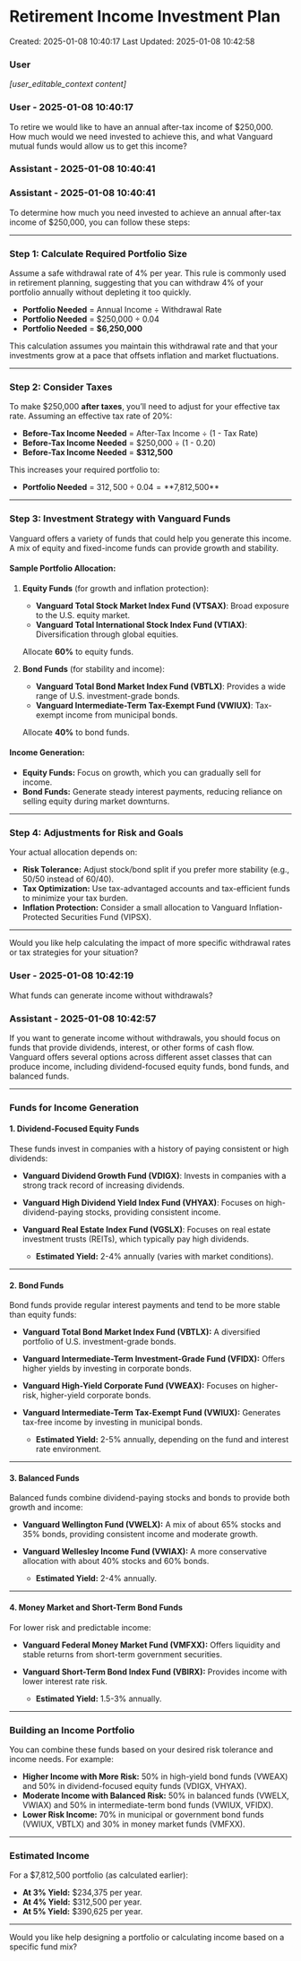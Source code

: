 # Retirement Income Investment Plan

Created: 2025-01-08 10:40:17
Last Updated: 2025-01-08 10:42:58

### User

*[user_editable_context content]*

### User - 2025-01-08 10:40:17

To retire we would like to have an annual after-tax income of $250,000. How much would we need invested to achieve this, and what Vanguard mutual funds would allow us to get this income?

### Assistant - 2025-01-08 10:40:41



### Assistant - 2025-01-08 10:40:41

To determine how much you need invested to achieve an annual after-tax income of $250,000, you can follow these steps:

---

### **Step 1: Calculate Required Portfolio Size**
Assume a safe withdrawal rate of 4% per year. This rule is commonly used in retirement planning, suggesting that you can withdraw 4% of your portfolio annually without depleting it too quickly.

- **Portfolio Needed** = Annual Income ÷ Withdrawal Rate  
- **Portfolio Needed** = $250,000 ÷ 0.04  
- **Portfolio Needed** = **$6,250,000**

This calculation assumes you maintain this withdrawal rate and that your investments grow at a pace that offsets inflation and market fluctuations.

---

### **Step 2: Consider Taxes**
To make $250,000 **after taxes**, you’ll need to adjust for your effective tax rate. Assuming an effective tax rate of 20%:  

- **Before-Tax Income Needed** = After-Tax Income ÷ (1 - Tax Rate)  
- **Before-Tax Income Needed** = $250,000 ÷ (1 - 0.20)  
- **Before-Tax Income Needed** = **$312,500**  

This increases your required portfolio to:  
- **Portfolio Needed** = $312,500 ÷ 0.04 = **$7,812,500**

---

### **Step 3: Investment Strategy with Vanguard Funds**
Vanguard offers a variety of funds that could help you generate this income. A mix of equity and fixed-income funds can provide growth and stability.

#### **Sample Portfolio Allocation:**
1. **Equity Funds** (for growth and inflation protection):
   - **Vanguard Total Stock Market Index Fund (VTSAX)**: Broad exposure to the U.S. equity market.
   - **Vanguard Total International Stock Index Fund (VTIAX)**: Diversification through global equities.

   Allocate **60%** to equity funds.

2. **Bond Funds** (for stability and income):
   - **Vanguard Total Bond Market Index Fund (VBTLX)**: Provides a wide range of U.S. investment-grade bonds.
   - **Vanguard Intermediate-Term Tax-Exempt Fund (VWIUX)**: Tax-exempt income from municipal bonds.

   Allocate **40%** to bond funds.

#### **Income Generation:**
- **Equity Funds:** Focus on growth, which you can gradually sell for income.
- **Bond Funds:** Generate steady interest payments, reducing reliance on selling equity during market downturns.

---

### **Step 4: Adjustments for Risk and Goals**
Your actual allocation depends on:
- **Risk Tolerance:** Adjust stock/bond split if you prefer more stability (e.g., 50/50 instead of 60/40).
- **Tax Optimization:** Use tax-advantaged accounts and tax-efficient funds to minimize your tax burden.
- **Inflation Protection:** Consider a small allocation to Vanguard Inflation-Protected Securities Fund (VIPSX).

---

Would you like help calculating the impact of more specific withdrawal rates or tax strategies for your situation?

### User - 2025-01-08 10:42:19

What funds can generate income without withdrawals?

### Assistant - 2025-01-08 10:42:57

If you want to generate income without withdrawals, you should focus on funds that provide dividends, interest, or other forms of cash flow. Vanguard offers several options across different asset classes that can produce income, including dividend-focused equity funds, bond funds, and balanced funds.

---

### **Funds for Income Generation**

#### **1. Dividend-Focused Equity Funds**
These funds invest in companies with a history of paying consistent or high dividends:
- **Vanguard Dividend Growth Fund (VDIGX)**: Invests in companies with a strong track record of increasing dividends.
- **Vanguard High Dividend Yield Index Fund (VHYAX)**: Focuses on high-dividend-paying stocks, providing consistent income.
- **Vanguard Real Estate Index Fund (VGSLX)**: Focuses on real estate investment trusts (REITs), which typically pay high dividends.

   - **Estimated Yield:** 2-4% annually (varies with market conditions).

---

#### **2. Bond Funds**
Bond funds provide regular interest payments and tend to be more stable than equity funds:
- **Vanguard Total Bond Market Index Fund (VBTLX):** A diversified portfolio of U.S. investment-grade bonds.
- **Vanguard Intermediate-Term Investment-Grade Fund (VFIDX):** Offers higher yields by investing in corporate bonds.
- **Vanguard High-Yield Corporate Fund (VWEAX):** Focuses on higher-risk, higher-yield corporate bonds.
- **Vanguard Intermediate-Term Tax-Exempt Fund (VWIUX):** Generates tax-free income by investing in municipal bonds.

   - **Estimated Yield:** 2-5% annually, depending on the fund and interest rate environment.

---

#### **3. Balanced Funds**
Balanced funds combine dividend-paying stocks and bonds to provide both growth and income:
- **Vanguard Wellington Fund (VWELX):** A mix of about 65% stocks and 35% bonds, providing consistent income and moderate growth.
- **Vanguard Wellesley Income Fund (VWIAX):** A more conservative allocation with about 40% stocks and 60% bonds.

   - **Estimated Yield:** 2-4% annually.

---

#### **4. Money Market and Short-Term Bond Funds**
For lower risk and predictable income:
- **Vanguard Federal Money Market Fund (VMFXX):** Offers liquidity and stable returns from short-term government securities.
- **Vanguard Short-Term Bond Index Fund (VBIRX):** Provides income with lower interest rate risk.

   - **Estimated Yield:** 1.5-3% annually.

---

### **Building an Income Portfolio**
You can combine these funds based on your desired risk tolerance and income needs. For example:
- **Higher Income with More Risk:** 50% in high-yield bond funds (VWEAX) and 50% in dividend-focused equity funds (VDIGX, VHYAX).
- **Moderate Income with Balanced Risk:** 50% in balanced funds (VWELX, VWIAX) and 50% in intermediate-term bond funds (VWIUX, VFIDX).
- **Lower Risk Income:** 70% in municipal or government bond funds (VWIUX, VBTLX) and 30% in money market funds (VMFXX).

---

### **Estimated Income**
For a $7,812,500 portfolio (as calculated earlier):
- **At 3% Yield:** $234,375 per year.
- **At 4% Yield:** $312,500 per year.
- **At 5% Yield:** $390,625 per year.

---

Would you like help designing a portfolio or calculating income based on a specific fund mix?

